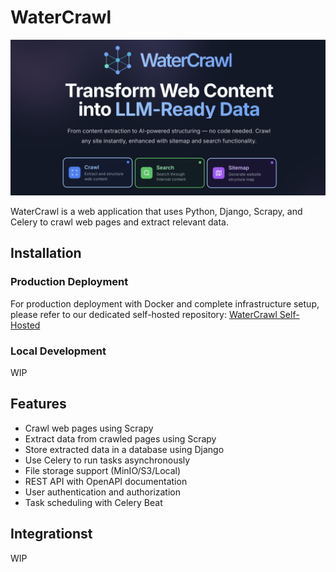 # WaterCrawl
![Water Crawl](https://raw.githubusercontent.com/watercrawl/WaterCrawl/0d60be2a79e8d4ce62ae5c7c77f4f8bdf0113dc9/assets/banner.png)

WaterCrawl is a web application that uses Python, Django, Scrapy, and Celery to crawl web pages and extract relevant data.


## Installation

### Production Deployment
For production deployment with Docker and complete infrastructure setup, please refer to our dedicated self-hosted repository:
[WaterCrawl Self-Hosted](https://github.com/watercrawl/self-hosted)

### Local Development

WIP


## Features

- Crawl web pages using Scrapy
- Extract data from crawled pages using Scrapy
- Store extracted data in a database using Django
- Use Celery to run tasks asynchronously
- File storage support (MinIO/S3/Local)
- REST API with OpenAPI documentation
- User authentication and authorization
- Task scheduling with Celery Beat


## Integrationst

WIP